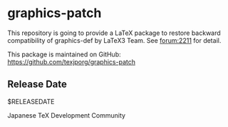 # graphics-patch

This repository is going to provide a LaTeX package to restore
backward compatibility of graphics-def by LaTeX3 Team.
See [forum:2211](http://oku.edu.mie-u.ac.jp/tex/mod/forum/discuss.php?d=2211) for detail.

This package is maintained on GitHub:
https://github.com/texjporg/graphics-patch

## Release Date

$RELEASEDATE

Japanese TeX Development Community
